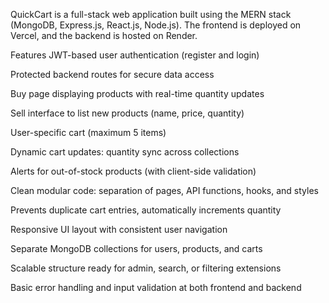 QuickCart is a full-stack web application built using the MERN stack (MongoDB, Express.js, React.js, Node.js). The frontend is deployed on Vercel, and the backend is hosted on Render.



Features
JWT-based user authentication (register and login)

Protected backend routes for secure data access

Buy page displaying products with real-time quantity updates

Sell interface to list new products (name, price, quantity)

User-specific cart (maximum 5 items)

Dynamic cart updates: quantity sync across collections

Alerts for out-of-stock products (with client-side validation)

Clean modular code: separation of pages, API functions, hooks, and styles

Prevents duplicate cart entries, automatically increments quantity

Responsive UI layout with consistent user navigation

Separate MongoDB collections for users, products, and carts

Scalable structure ready for admin, search, or filtering extensions

Basic error handling and input validation at both frontend and backend